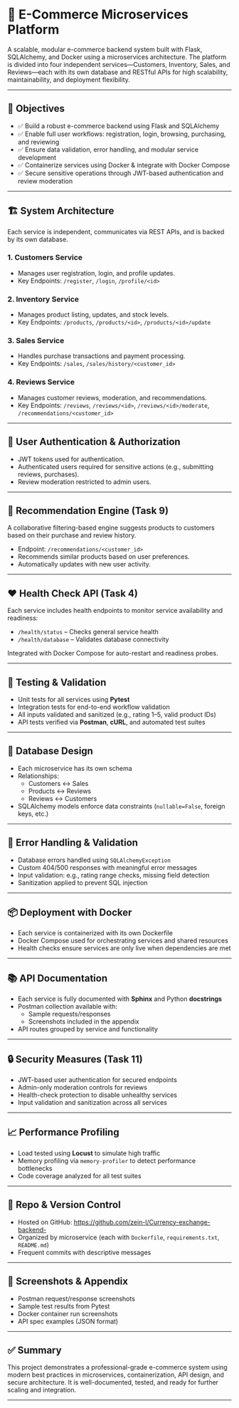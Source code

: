 # 🛒 E-Commerce Microservices Platform

A scalable, modular e-commerce backend system built with Flask, SQLAlchemy, and Docker using a microservices architecture. The platform is divided into four independent services—Customers, Inventory, Sales, and Reviews—each with its own database and RESTful APIs for high scalability, maintainability, and deployment flexibility.

---

## 🎯 Objectives

- ✅ Build a robust e-commerce backend using Flask and SQLAlchemy
- ✅ Enable full user workflows: registration, login, browsing, purchasing, and reviewing
- ✅ Ensure data validation, error handling, and modular service development
- ✅ Containerize services using Docker & integrate with Docker Compose
- ✅ Secure sensitive operations through JWT-based authentication and review moderation

---

## 🏗️ System Architecture

Each service is independent, communicates via REST APIs, and is backed by its own database.

### 1. Customers Service
- Manages user registration, login, and profile updates.
- Key Endpoints: `/register`, `/login`, `/profile/<id>`

### 2. Inventory Service
- Manages product listing, updates, and stock levels.
- Key Endpoints: `/products`, `/products/<id>`, `/products/<id>/update`

### 3. Sales Service
- Handles purchase transactions and payment processing.
- Key Endpoints: `/sales`, `/sales/history/<customer_id>`

### 4. Reviews Service
- Manages customer reviews, moderation, and recommendations.
- Key Endpoints: `/reviews`, `/reviews/<id>`, `/reviews/<id>/moderate`, `/recommendations/<customer_id>`

---

## 🔐 User Authentication & Authorization

- JWT tokens used for authentication.
- Authenticated users required for sensitive actions (e.g., submitting reviews, purchases).
- Review moderation restricted to admin users.

---

## 🧠 Recommendation Engine (Task 9)

A collaborative filtering-based engine suggests products to customers based on their purchase and review history.

- Endpoint: `/recommendations/<customer_id>`
- Recommends similar products based on user preferences.
- Automatically updates with new user activity.

---

## ❤️ Health Check API (Task 4)

Each service includes health endpoints to monitor service availability and readiness:

- `/health/status` – Checks general service health
- `/health/database` – Validates database connectivity

Integrated with Docker Compose for auto-restart and readiness probes.

---

## 🧪 Testing & Validation

- Unit tests for all services using **Pytest**
- Integration tests for end-to-end workflow validation
- All inputs validated and sanitized (e.g., rating 1–5, valid product IDs)
- API tests verified via **Postman**, **cURL**, and automated test suites

---

## 💾 Database Design

- Each microservice has its own schema
- Relationships:  
  - Customers ↔ Sales  
  - Products ↔ Reviews  
  - Reviews ↔ Customers  
- SQLAlchemy models enforce data constraints (`nullable=False`, foreign keys, etc.)

---

## 🔁 Error Handling & Validation

- Database errors handled using `SQLAlchemyException`
- Custom 404/500 responses with meaningful error messages
- Input validation: e.g., rating range checks, missing field detection
- Sanitization applied to prevent SQL injection

---

## 📦 Deployment with Docker

- Each service is containerized with its own Dockerfile
- Docker Compose used for orchestrating services and shared resources
- Health checks ensure services are only live when dependencies are met

---

## 📚 API Documentation

- Each service is fully documented with **Sphinx** and Python **docstrings**
- Postman collection available with:
  - Sample requests/responses
  - Screenshots included in the appendix
- API routes grouped by service and functionality

---

## 🔒 Security Measures (Task 11)

- JWT-based user authentication for secured endpoints
- Admin-only moderation controls for reviews
- Health-check protection to disable unhealthy services
- Input validation and sanitization across all services

---

## 📈 Performance Profiling

- Load tested using **Locust** to simulate high traffic
- Memory profiling via `memory-profiler` to detect performance bottlenecks
- Code coverage analyzed for all test suites

---

## 📂 Repo & Version Control

- Hosted on GitHub: https://github.com/zein-l/Currency-exchange-backend-
- Organized by microservice (each with `Dockerfile`, `requirements.txt`, `README.md`)
- Frequent commits with descriptive messages

---

## 📸 Screenshots & Appendix

- Postman request/response screenshots
- Sample test results from Pytest
- Docker container run screenshots
- API spec examples (JSON format)

---

## ✅ Summary

This project demonstrates a professional-grade e-commerce system using modern best practices in microservices, containerization, API design, and secure architecture. It is well-documented, tested, and ready for further scaling and integration.

---


